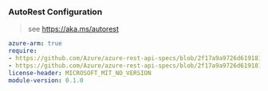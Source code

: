### AutoRest Configuration

> see https://aka.ms/autorest

``` yaml
azure-arm: true
require:
- https://github.com/Azure/azure-rest-api-specs/blob/2f17a9a9726d619181a456d274ced94643aaa3fa/specification/timeseriesinsights/resource-manager/readme.md
- https://github.com/Azure/azure-rest-api-specs/blob/2f17a9a9726d619181a456d274ced94643aaa3fa/specification/timeseriesinsights/resource-manager/readme.go.md
license-header: MICROSOFT_MIT_NO_VERSION
module-version: 0.1.0
```